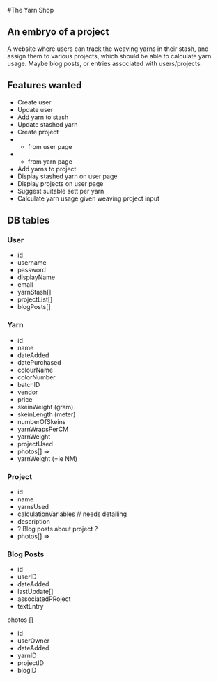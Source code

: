 #The Yarn Shop

## An embryo of a project
A website where users can track the weaving yarns in their stash, and assign them to various projects, which should be able to calculate yarn usage. Maybe blog posts, or entries associated with users/projects.

## Features wanted
- Create user
- Update user
- Add yarn to stash
- Update stashed yarn
- Create project
- - from user page
- - from yarn page
- Add yarns to project
- Display stashed yarn on user page
- Display projects on user page
- Suggest suitable sett per yarn
- Calculate yarn usage given weaving project input

## DB tables

### User
- id
- username
- password
- displayName
- email
- yarnStash[]
- projectList[]
- blogPosts[]

### Yarn
- id
- name
- dateAdded
- datePurchased
- colourName
- colorNumber
- batchID
- vendor
- price
- skeinWeight (gram)
- skeinLength (meter)
- numberOfSkeins 
- yarnWrapsPerCM
- yarnWeight
- projectUsed
- photos[] =>
- yarnWeight (=ie NM)

### Project
- id
- name
- yarnsUsed
- calculationVariables // needs detailing
- description
- ? Blog posts about project ?
- photos[] =>

### Blog Posts
- id
- userID
- dateAdded
- lastUpdate[]
- associatedPRoject
- textEntry

photos []
- id
- userOwner
- dateAdded
- yarnID
- projectID
- blogID